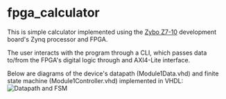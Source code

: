 # fpga_calculator
This is simple calculator implemented using the [Zybo Z7-10](https://store.digilentinc.com/zybo-z7-zynq-7000-arm-fpga-soc-development-board/) development board's Zynq processor and FPGA.

The user interacts with the program through a CLI, which passes data to/from the FPGA's digital logic through and AXI4-Lite interface.

Below are diagrams of the device's datapath (Module1Data.vhd) and finite state machine (Module1Controller.vhd) implemented in VHDL:
![Datapath and FSM](https://github.com/jcnoordsij/fpga_calculator/blob/main/diagrams?raw=true)
